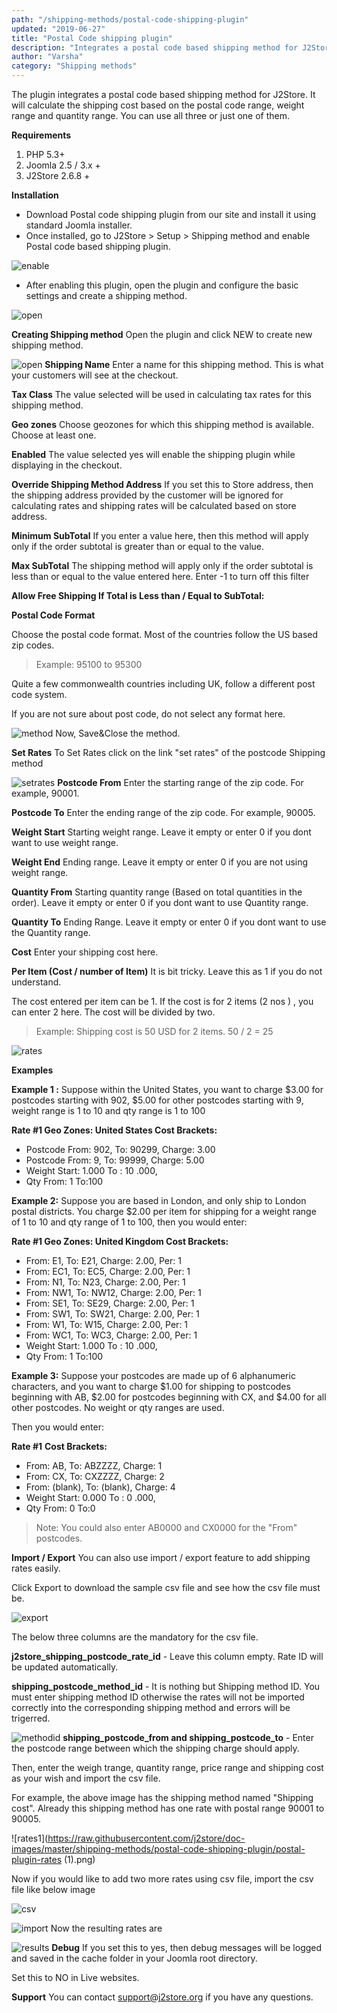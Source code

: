 ```yaml
---
path: "/shipping-methods/postal-code-shipping-plugin"
updated: "2019-06-27"
title: "Postal Code shipping plugin"
description: "Integrates a postal code based shipping method for J2Store."
author: "Varsha"
category: "Shipping methods"
---
```


The plugin integrates a postal code based shipping method for J2Store. It will calculate the shipping cost based on the postal code range, weight range and quantity range. You can use all three or just one of them.

**Requirements**
1. PHP 5.3+
2. Joomla 2.5 / 3.x +
3. J2Store 2.6.8 +

**Installation**
* Download Postal code shipping plugin from our site and install it using standard Joomla installer.
* Once installed, go to J2Store > Setup > Shipping method and enable Postal code based shipping plugin.


![enable](https://raw.githubusercontent.com/j2store/doc-images/master/shipping-methods/postal-code-shipping-plugin/postal-plugin-enable.png)

*   After enabling this plugin, open the plugin and configure the basic settings and    create a shipping method.

![open](https://raw.githubusercontent.com/j2store/doc-images/master/shipping-methods/postal-code-shipping-plugin/postal-plugin-open.png)

**Creating Shipping method**
Open the plugin and click NEW to create new shipping method.

![open](https://raw.githubusercontent.com/j2store/doc-images/master/shipping-methods/postal-code-shipping-plugin/postal-plugin-new.png)
**Shipping Name**
Enter a name for this shipping method. This is what your customers will see at the checkout.

**Tax Class**
The value selected will be used in calculating tax rates for this shipping method.

**Geo zones**
Choose geozones for which this shipping method is available. Choose at least one.

**Enabled**
The value selected yes will enable the shipping plugin while displaying in the checkout.

**Override Shipping Method Address**
If you set this to Store address, then the shipping address provided by the customer will be ignored for calculating rates and shipping rates will be calculated based on store address.

**Minimum SubTotal**
If you enter a value here, then this method will apply only if the order subtotal is greater than or equal to the value.

**Max SubTotal**
The shipping method will apply only if the order subtotal is less than or equal to the value entered here.
Enter -1 to turn off this filter

**Allow Free Shipping If Total is Less than / Equal to SubTotal:**

**Postal Code Format**

Choose the postal code format. Most of the countries follow the US based zip codes. 
> Example: 95100 to 95300

Quite a few commonwealth countries including UK, follow a different post code system.

If you are not sure about post code, do not select any format here. 


![method](https://raw.githubusercontent.com/j2store/doc-images/master/shipping-methods/postal-code-shipping-plugin/postal-creating_method.png)
Now, Save&Close the method.

**Set Rates**
To Set Rates click on the link "set rates" of the postcode Shipping method

![setrates](https://raw.githubusercontent.com/j2store/doc-images/master/shipping-methods/postal-code-shipping-plugin/postal-plugin-setrates.png)
**Postcode From**
Enter the starting range of the zip code. For example, 90001.

**Postcode To**
Enter the ending range of the zip code. For example, 90005.

**Weight Start**
Starting weight range. Leave it empty or enter 0 if you dont want to use weight range.

**Weight End**
Ending range. Leave it empty or enter 0 if you are not using weight range.

**Quantity From**
Starting quantity range (Based on total quantities in the order). Leave it empty or enter 0 if you dont want to use Quantity range.

**Quantity To**
Ending Range. Leave it empty or enter 0 if you dont want to use the Quantity range.

**Cost**
Enter your shipping cost here.

**Per Item (Cost / number of Item)**
It is bit tricky. Leave this as 1 if you do not understand.

The cost entered per item can be 1. If the cost is for 2 items (2 nos ) , you can enter 2 here. The cost will be divided by two.
> Example: Shipping cost is 50 USD for 2 items. 50 / 2 = 25
> 
![rates](https://raw.githubusercontent.com/j2store/doc-images/master/shipping-methods/postal-code-shipping-plugin/postal-plugin-rates.png)

**Examples**

**Example 1 :**
Suppose within the United States, you want to charge $3.00 for postcodes starting with 902, $5.00 for other postcodes starting with 9, weight range is 1 to 10 and qty range is 1 to 100

**Rate #1 Geo Zones: United States Cost Brackets:**

* Postcode From: 902, To: 90299, Charge: 3.00
* Postcode From: 9, To: 99999, Charge: 5.00
* Weight Start: 1.000 To : 10 .000,
* Qty From: 1 To:100

**Example 2:**
Suppose you are based in London, and only ship to London postal districts. You charge $2.00 per item for shipping for a weight range of 1 to 10 and qty range of 1 to 100, then you would enter:

**Rate #1 Geo Zones: United Kingdom Cost Brackets:**

* From: E1, To: E21, Charge: 2.00, Per: 1
* From: EC1, To: EC5, Charge: 2.00, Per: 1
* From: N1, To: N23, Charge: 2.00, Per: 1
* From: NW1, To: NW12, Charge: 2.00, Per: 1
* From: SE1, To: SE29, Charge: 2.00, Per: 1
* From: SW1, To: SW21, Charge: 2.00, Per: 1
* From: W1, To: W15, Charge: 2.00, Per: 1
* From: WC1, To: WC3, Charge: 2.00, Per: 1
* Weight Start: 1.000 To : 10 .000,
* Qty From: 1 To:100

**Example 3:**
Suppose your postcodes are made up of 6 alphanumeric characters, and you want to charge $1.00 for shipping to postcodes beginning with AB, $2.00 for postcodes beginning with CX, and $4.00 for all other postcodes. No weight or qty ranges are used.

Then you would enter:

**Rate #1**
**Cost Brackets:**

* From: AB, To: ABZZZZ, Charge: 1
* From: CX, To: CXZZZZ, Charge: 2
* From: (blank), To: (blank), Charge: 4
* Weight Start: 0.000 To : 0 .000,
* Qty From: 0 To:0

> Note: You could also enter AB0000 and CX0000 for the "From" postcodes.

**Import / Export**
You can also use import / export feature to add shipping rates easily.

Click Export to download the sample csv file and see how the csv file must be.

![export](https://raw.githubusercontent.com/j2store/doc-images/master/shipping-methods/postal-code-shipping-plugin/postal-plugin-rates-export.png)

The below three columns are the mandatory for the csv file.

**j2store_shipping_postcode_rate_id** - Leave this column empty. Rate ID will be updated automatically.

**shipping_postcode_method_id** - It is nothing but Shipping method ID. You must enter shipping method ID otherwise the rates will not be imported correctly into the corresponding shipping method and errors will be trigerred.

![methodid](https://raw.githubusercontent.com/j2store/doc-images/master/shipping-methods/postal-code-shipping-plugin/postal-plugin-methodid.png)
**shipping_postcode_from and shipping_postcode_to** - Enter the postcode range between which the shipping charge should apply.

Then, enter the weigh trange, quantity range, price range and shipping cost as your wish and import the csv file.

For example, the above image has the shipping method named "Shipping cost". Already this shipping method has one rate with postal range 90001 to 90005.

![rates1](https://raw.githubusercontent.com/j2store/doc-images/master/shipping-methods/postal-code-shipping-plugin/postal-plugin-rates (1).png)

Now if you would like to add two more rates using csv file, import the csv file like below image

![csv](https://raw.githubusercontent.com/j2store/doc-images/master/shipping-methods/postal-code-shipping-plugin/postal-plugin-csv.png)

![import](https://raw.githubusercontent.com/j2store/doc-images/master/shipping-methods/postal-code-shipping-plugin/postal-plugin-import.png)
Now the resulting rates are

![results](https://raw.githubusercontent.com/j2store/doc-images/master/shipping-methods/postal-code-shipping-plugin/postal-plugin-import-results.png)
**Debug**
If you set this to yes, then debug messages will be logged and saved in the cache folder in your Joomla root directory.

Set this to NO in Live websites.

**Support**
You can contact support@j2store.org if you have any questions.